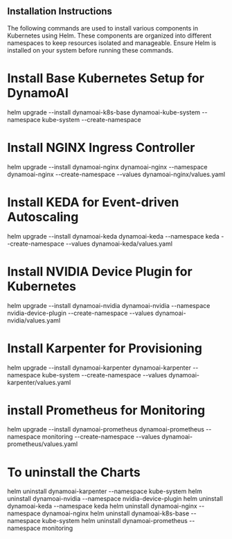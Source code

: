 ## Installation Instructions

The following commands are used to install various components in Kubernetes using Helm. These components are organized into different namespaces to keep resources isolated and manageable. Ensure Helm is installed on your system before running these commands.

# Install Base Kubernetes Setup for DynamoAI
helm upgrade --install dynamoai-k8s-base dynamoai-kube-system --namespace kube-system --create-namespace

# Install NGINX Ingress Controller
helm upgrade --install dynamoai-nginx dynamoai-nginx --namespace dynamoai-nginx --create-namespace --values dynamoai-nginx/values.yaml

# Install KEDA for Event-driven Autoscaling
helm upgrade --install dynamoai-keda dynamoai-keda --namespace keda --create-namespace --values dynamoai-keda/values.yaml

# Install NVIDIA Device Plugin for Kubernetes
helm upgrade --install dynamoai-nvidia dynamoai-nvidia --namespace nvidia-device-plugin --create-namespace --values dynamoai-nvidia/values.yaml

# Install Karpenter for Provisioning
helm upgrade --install dynamoai-karpenter dynamoai-karpenter --namespace kube-system --create-namespace --values dynamoai-karpenter/values.yaml

# install Prometheus for Monitoring
helm upgrade --install dynamoai-prometheus dynamoai-prometheus --namespace monitoring --create-namespace --values dynamoai-prometheus/values.yaml

# To uninstall the Charts

helm uninstall dynamoai-karpenter --namespace kube-system
helm uninstall dynamoai-nvidia --namespace nvidia-device-plugin
helm uninstall dynamoai-keda --namespace keda
helm uninstall dynamoai-nginx --namespace dynamoai-nginx 
helm uninstall dynamoai-k8s-base --namespace kube-system 
helm uninstall dynamoai-prometheus --namespace monitoring


